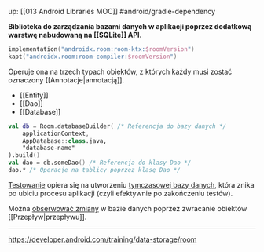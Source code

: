 up: [[013 Android Libraries MOC]]
#android/gradle-dependency 

**Biblioteka do zarządzania bazami danych w aplikacji poprzez dodatkową warstwę nabudowaną na [[SQLite]] API.**

```kotlin
implementation("androidx.room:room-ktx:$roomVersion")
kapt("androidx.room:room-compiler:$roomVersion")
```

Operuje ona na trzech typach obiektów, z których każdy musi zostać oznaczony [[Annotacje|annotacją]].
- [[Entity]]
- [[Dao]]
- [[Database]]


```kotlin
val db = Room.databaseBuilder( /* Referencja do bazy danych */
	applicationContext, 
	AppDatabase::class.java, 
	"database-name"
).build()
val dao = db.someDao() /* Referencja do klasy Dao */
dao.* /* Operacje na tablicy poprzez klasę Dao */
```

[Testowanie](https://developer.android.com/training/data-storage/room/testing-db) opiera się na utworzeniu [tymczasowej bazy danych](https://developer.android.com/reference/androidx/room/Room#inMemoryDatabaseBuilder(android.content.Context,java.lang.Class)), która znika po ubiciu procesu aplikacji (czyli efektywnie po zakończeniu testów).

Można [obserwować zmiany](https://medium.com/androiddevelopers/room-flow-273acffe5b57) w bazie danych poprzez zwracanie obiektów [[Przepływ|przepływu]].

---
https://developer.android.com/training/data-storage/room
